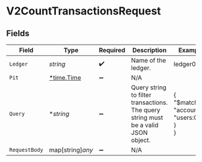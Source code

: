# V2CountTransactionsRequest


## Fields

| Field                                                                              | Type                                                                               | Required                                                                           | Description                                                                        | Example                                                                            |
| ---------------------------------------------------------------------------------- | ---------------------------------------------------------------------------------- | ---------------------------------------------------------------------------------- | ---------------------------------------------------------------------------------- | ---------------------------------------------------------------------------------- |
| `Ledger`                                                                           | *string*                                                                           | :heavy_check_mark:                                                                 | Name of the ledger.                                                                | ledger001                                                                          |
| `Pit`                                                                              | [*time.Time](https://pkg.go.dev/time#Time)                                         | :heavy_minus_sign:                                                                 | N/A                                                                                |                                                                                    |
| `Query`                                                                            | **string*                                                                          | :heavy_minus_sign:                                                                 | Query string to filter transactions. The query string must be a valid JSON object. | {<br/>"$match": {<br/>"account": "users:001"<br/>}<br/>}                           |
| `RequestBody`                                                                      | map[string]*any*                                                                   | :heavy_minus_sign:                                                                 | N/A                                                                                |                                                                                    |